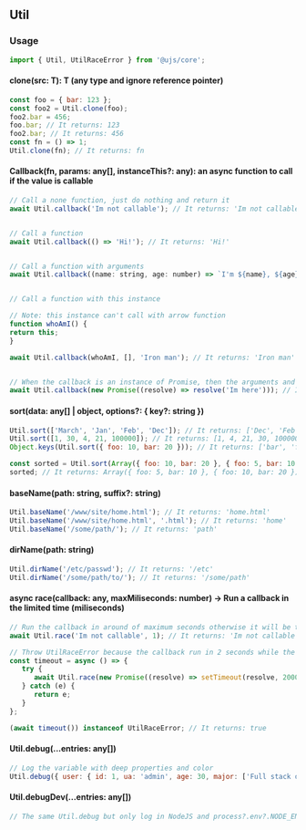 ## Util

### Usage

```javascript
import { Util, UtilRaceError } from '@ujs/core';
```

#### clone<T>(src: T): T (any type and ignore reference pointer)

```javascript
const foo = { bar: 123 };
const foo2 = Util.clone(foo);
foo2.bar = 456;
foo.bar; // It returns: 123
foo2.bar; // It returns: 456
const fn = () => 1;
Util.clone(fn); // It returns: fn
```

#### Callback(fn, params: any[], instanceThis?: any): an async function to call if the value is callable

```javascript
// Call a none function, just do nothing and return it
await Util.callback('Im not callable'); // It returns: 'Im not callable'


// Call a function
await Util.callback(() => 'Hi!'); // It returns: 'Hi!'


// Call a function with arguments
await Util.callback((name: string, age: number) => `I'm ${name}, ${age} years old!`, ['Yu', 25]); // It returns: `I'm Yu, 25 years old!`


// Call a function with this instance

// Note: this instance can't call with arrow function
function whoAmI() {
return this;
}

await Util.callback(whoAmI, [], 'Iron man'); // It returns: 'Iron man'


// When the callback is an instance of Promise, then the arguments and this instance will be ignored
await Util.callback(new Promise((resolve) => resolve('Im here'))); // It returns: 'Im here'

```

#### sort(data: any[] | object, options?: { key?: string })

```javascript
Util.sort(['March', 'Jan', 'Feb', 'Dec']); // It returns: ['Dec', 'Feb', 'Jan', 'March']
Util.sort([1, 30, 4, 21, 100000]); // It returns: [1, 4, 21, 30, 100000]
Object.keys(Util.sort({ foo: 10, bar: 20 })); // It returns: ['bar', 'foo']

const sorted = Util.sort(Array({ foo: 10, bar: 20 }, { foo: 5, bar: 10 }), { key: 'foo' });
sorted; // It returns: Array({ foo: 5, bar: 10 }, { foo: 10, bar: 20 })
```

#### baseName(path: string, suffix?: string)

```javascript
Util.baseName('/www/site/home.html'); // It returns: 'home.html'
Util.baseName('/www/site/home.html', '.html'); // It returns: 'home'
Util.baseName('/some/path/'); // It returns: 'path'
```

#### dirName(path: string)

```javascript
Util.dirName('/etc/passwd'); // It returns: '/etc'
Util.dirName('/some/path/to/'); // It returns: '/some/path'
```

#### async race(callback: any, maxMiliseconds: number) -> Run a callback in the limited time (miliseconds)

```javascript
// Run the callback in around of maximum seconds otherwise it will be thrown an instance of UtilRaceError
await Util.race('Im not callable', 1); // It returns: 'Im not callable'

// Throw UtilRaceError because the callback run in 2 seconds while the maximum time is 1 seconds
const timeout = async () => {
   try {
      await Util.race(new Promise((resolve) => setTimeout(resolve, 2000)), 1000);
   } catch (e) {
      return e;
   }
};

(await timeout()) instanceof UtilRaceError; // It returns: true
```

#### Util.debug(...entries: any[])

```javascript
// Log the variable with deep properties and color
Util.debug({ user: { id: 1, ua: 'admin', age: 30, major: ['Full stack developer'] } });
```

#### Util.debugDev(...entries: any[])

```javascript
// The same Util.debug but only log in NodeJS and process?.env?.NODE_ENV === 'development'
```
